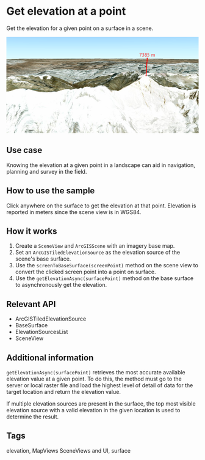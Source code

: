 # Get elevation at a point

Get the elevation for a given point on a surface in a scene.

![Image of get elevation at point](GetElevationAtAPoint.png)

## Use case

Knowing the elevation at a given point in a landscape can aid in navigation, planning and survey in the field.

## How to use the sample

Click anywhere on the surface to get the elevation at that point. Elevation is reported in meters since the scene view is in WGS84.

## How it works

1. Create a `SceneView` and `ArcGISScene` with an imagery base map.
2. Set an `ArcGISTiledElevationSource` as the elevation source of the scene's base surface.
3. Use the `screenToBaseSurface(screenPoint)` method on the scene view to convert the clicked screen point into a point on surface.
4. Use the `getElevationAsync(surfacePoint)` method on the base surface to asynchronously get the elevation.

## Relevant API

* ArcGISTiledElevationSource
* BaseSurface
* ElevationSourcesList
* SceneView

## Additional information

`getElevationAsync(surfacePoint)` retrieves the most accurate available elevation value at a given point. To do this, the method must go to the server or local raster file and load the highest level of detail of data for the target location and return the elevation value.

If multiple elevation sources are present in the surface, the top most visible elevation source with a valid elevation in the given location is used to determine the result.

## Tags

elevation, MapViews SceneViews and UI, surface
